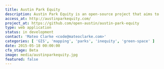 ```yaml
---
title: Austin Park Equity
description: Austin Park Equity is an open-source project that aims to increase equitable park access. Our maps help visualize how Austin's park resources are distributed throughout the City of Austin.
access_at: http://austinparkequity.com/
project_at: https://github.com/open-austin/austin-park-equity
type: web application
status: in development
contact: 'Mateo Clarke <code@mateoclarke.com>'
categories: [ 'GIS', 'mapping', 'parks', 'inequity', 'green-space' ]
date: 2015-05-18 00:00:00
cfa_stage: Beta
image: media/austinparkequity.jpg
featured: false
---
```

